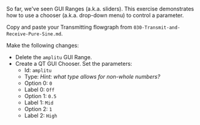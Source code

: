 So far, we've seen GUI Ranges (a.k.a. sliders). This exercise demonstrates how to use a chooser (a.k.a. drop-down menu) to control a parameter.

Copy and paste your Transmitting flowgraph from `030-Transmit-and-Receive-Pure-Sine.md`.

Make the following changes:

- Delete the `amplitu` GUI Range.
- Create a QT GUI Chooser. Set the parameters:
  - Id: `amplitu`
  - Type: _Hint: what type allows for non-whole numbers?_
  - Option 0: `0`
  - Label 0: `Off`
  - Option 1: `0.5`
  - Label 1: `Mid`
  - Option 2: `1`
  - Label 2: `High`
